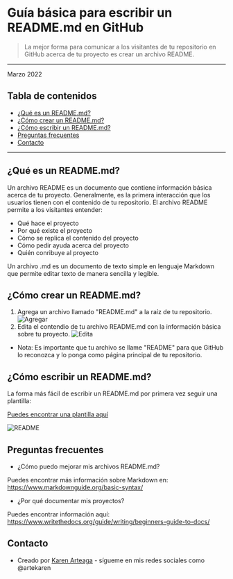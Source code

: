 # Guía básica para escribir un README.md en GitHub
>  La mejor forma para comunicar a los visitantes de tu repositorio en GitHub acerca de tu proyecto es crear un archivo README.
---
Marzo 2022

## Tabla de contenidos
* [¿Qué es un README.md?](#introduccion)
* [¿Cómo crear un README.md?](#crear)
* [¿Cómo escribir un README.md?](#escribir)
* [Preguntas frecuentes](#preguntas)
* [Contacto](#contacto)
---


<a name="introduccion"></a> 
## ¿Qué es un README.md?
Un archivo README es un documento que contiene información básica acerca de tu proyecto. Generalmente, es la primera interacción que los usuarios tienen con el contenido de tu repositorio. El archivo README permite a los visitantes entender:
- Qué hace el proyecto
- Por qué existe el proyecto
- Cómo se replica el contenido del proyecto
- Cómo pedir ayuda acerca del proyecto
- Quién conribuye al proyecto

Un archivo .md es un documento de texto simple en lenguaje Markdown que permite editar texto de manera sencilla y legible. 


<a name="crear"></a> 
## ¿Cómo crear un README.md? 
1. Agrega un archivo llamado "README.md" a la raíz de tu repositorio.
![Agregar](https://user-images.githubusercontent.com/69361149/160881836-d3aadc69-5637-41bb-91ae-9efd46c26e8a.png)
3. Edita el contendio de tu archivo README.md con la información básica sobre tu proyecto.
![Edita](https://user-images.githubusercontent.com/69361149/160882130-17e885e4-d8b2-4a4b-ac5f-201ac3496e64.png)
- Nota: Es importante que tu archivo se llame "README" para que GitHub lo reconozca y lo ponga como página principal de tu repositorio.


 <a name="escribir"></a> 
## ¿Cómo escribir un README.md?
La forma más fácil de escribir un README.md por primera vez seguir una plantilla:

[Puedes encontrar una plantilla aquí](https://github.com/KarenArteaga/Como-escribir-un-readme/blob/main/plantillaREADME.md)


![README](https://user-images.githubusercontent.com/69361149/160939254-f2afb101-ebe0-46a7-8c5e-fdbb27a20d4e.png)


 <a name="preguntas"></a> 
## Preguntas frecuentes
- ¿Cómo puedo mejorar mis archivos README.md? 

Puedes encontrar más información sobre Markdown en: https://www.markdownguide.org/basic-syntax/

- ¿Por qué documentar mis proyectos?

Puedes encontrar información aquí: https://www.writethedocs.org/guide/writing/beginners-guide-to-docs/



## Contacto
* Creado por [Karen Arteaga](https://github.com/KarenArteaga) - sígueme en mis redes sociales como @artekaren

